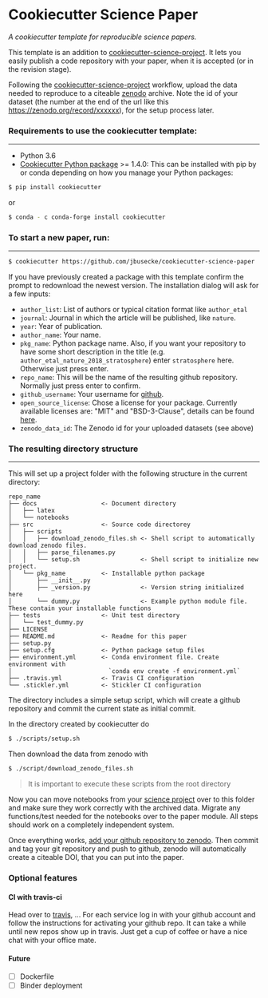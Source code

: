 # Cookiecutter Science Paper

_A cookiecutter template for reproducible science papers._

This template is an addition to [cookiecutter-science-project](https://github.com/jbusecke/cookiecutter-science-project). It lets you easily publish a code repository with your paper, when it is accepted (or in the revision stage).

Following the [cookiecutter-science-project](https://github.com/jbusecke/cookiecutter-science-project) workflow, upload the data needed to reproduce to a citeable [zenodo](https://zenodo.org/) archive.
Note the id of your dataset (the number at the end of the url like this https://zenodo.org/record/xxxxxx), for the setup process later.


### Requirements to use the cookiecutter template:
-----------
 - Python 3.6
 - [Cookiecutter Python package](http://cookiecutter.readthedocs.org/en/latest/installation.html) >= 1.4.0: This can be installed with pip by or conda depending on how you manage your Python packages:

``` bash
$ pip install cookiecutter
```

or

``` bash
$ conda - c conda-forge install cookiecutter
```


### To start a new paper, run:
------------
``` bash
$ cookiecutter https://github.com/jbusecke/cookiecutter-science-paper
```

If you have previously created a package with this template confirm the prompt to redownload the newest version.
The installation dialog will ask for a few inputs:
- `author_list`: List of authors or typical citation format like `author_etal`
- `journal`: Journal in which the article will be published, like `nature`.
- `year`: Year of publication.
- `author_name`: Your name.
- `pkg_name`: Python package name. Also, if you want your repository to have some short description in the title (e.g. `author_etal_nature_2018_stratosphere`) enter `stratosphere` here. Otherwise just press enter.
- `repo_name`: This will be the name of the resulting github repository. Normally just press enter to confirm.
- `github_username`: Your username for [github](https://github.com).
- `open_source_license`: Chose a license for your package. Currently available licenses are: "MIT" and "BSD-3-Clause", details can be found [here]().
- `zenodo_data_id`: The Zenodo id for your uploaded datasets (see above)

### The resulting directory structure
------------

This will set up a project folder with the following structure in the current directory:

```
repo_name
├── docs                  <- Document directory
│   ├── latex
│   └── notebooks
├── src                   <- Source code directorey
│   ├── scripts
│   │   ├── download_zenodo_files.sh <- Shell script to automatically download zenodo files.
│   │   ├── parse_filenames.py
│   │   └── setup.sh                 <- Shell script to initialize new project.
│   └── pkg_name          <- Installable python package
│       ├── __init__.py
│       ├── _version.py              <- Version string initialized here
│       └── dummy.py                 <- Example python module file. These contain your installable functions
├── tests                 <- Unit test directory
│   └── test_dummy.py
├── LICENSE
├── README.md             <- Readme for this paper
├── setup.py
├── setup.cfg             <- Python package setup files
├── environment.yml       <- Conda environment file. Create environment with
│                           `conda env create -f environment.yml`
├── .travis.yml           <- Travis CI configuration
└── .stickler.yml         <- Stickler CI configuration

```


The directory includes a simple setup script, which will create a github repository and commit the current state as initial commit.

In the directory created by cookiecutter do

```bash
$ ./scripts/setup.sh
```

Then download the data from zenodo with

```bash
$ ./script/download_zenodo_files.sh
```
> It is important to execute these scripts from the root directory

Now you can move notebooks from your [science project](https://github.com/jbusecke/cookiecutter-science-project)
over to this folder and make sure they work correctly with the archived data. Migrate any functions/test needed for the notebooks over to the paper module. All steps should work on a completely independent system.

Once everything works, [add your github repository to zenodo](https://guides.github.com/activities/citable-code/).
Then commit and tag your git repository and push to github, zenodo will automatically create a citeable DOI, that you can put into the paper.


### Optional features

#### CI with travis-ci
Head over to [travis](https://travis-ci.org/), ...
For each service log in with your github account and follow the instructions for activating your github repo. It can take a while until new repos show up in travis. Just get a cup of coffee or have a nice chat with your office mate.

#### Future

- [ ] Dockerfile
- [ ] Binder deployment
